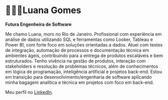 # 👩🏾‍💻Luana Gomes
**Futura Engenheira de Software**

Me chamo Luana, moro no Rio de Janeiro. Profissional com experiência em análise de dados utilizando SQL e ferramentas como Looker, Tableau e Power BI, com forte foco em soluções orientadas a dados. Atuei com testes de integração, automação de processos e documentação técnica em ambientes ágeis, contribuindo para a entrega de produtos escaláveis e bem estruturados. Tenho vivência na gestão de produtos, interação com stakeholders e resolução de problemas técnicos, além de conhecimentos em lógica de programação, inteligência artificial e projetos back-end. Estou em transição para desenvolvimento/engenharia de software aplicando minha bagagem analítica e técnica em projetos com foco em back-end.  

Meu perfil no [LinkedIn](https://www.linkedin.com/in/luanasantosgomes/).
